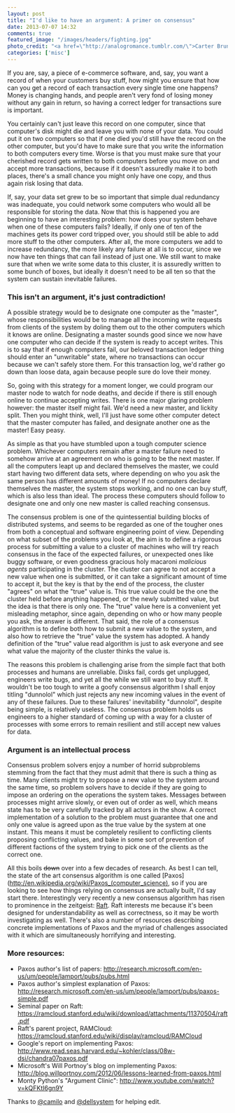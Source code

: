 ```yaml
---
layout: post
title: "I'd like to have an argument: A primer on consensus"
date: 2013-07-07 14:32
comments: true
featured_image: "/images/headers/fighting.jpg"
photo_credit: "<a href=\"http://analogromance.tumblr.com/\">Carter Brundage</a>"
categories: ['misc']
---
```


If you are, say, a piece of e-commerce software, and, say, you want a record of when your customers buy stuff, how might you ensure that how can you get a record of each transaction every single time one happens? Money is changing hands, and people aren't very fond of losing money without any gain in return, so having a correct ledger for transactions sure is important.

<!--more-->

You certainly can't just leave this record on one computer, since that computer's disk might die and leave you with none of your data. You could put it on two computers so that if one died you'd still have the record on the other computer, but you'd have to make sure that you write the information to both computers every time. Worse is that you must make sure that your cherished record gets written to both computers before you move on and accept more transactions, because if it doesn't assuredly make it to both places, there's a small chance you might only have one copy, and thus again risk losing that data.

If, say, your data set grew to be so important that simple dual redundancy was inadequate, you could network some computers who would all be responsible for storing the data. Now that this is happened you are beginning to have an interesting problem: how does your system behave when one of these computers fails? Ideally, if only one of ten of the machines gets its power cord tripped over, you should still be able to add more stuff to the other computers. After all, the more computers we add to increase redundancy, the more likely any failure at all is to occur, since we now have ten things that can fail instead of just one. We still want to make sure that when we write some data to this cluster, it is assuredly written to some bunch of boxes, but ideally it doesn't need to be all ten so that the system can sustain inevitable failures.

### This isn't an argument, it's just contradiction!

A possible strategy would be to designate one computer as the "master", whose responsibilities would be to manage all the incoming write requests from clients of the system by doling them out to the other computers which it knows are online. Designating a master sounds good since we now have one computer who can decide if the system is ready to accept writes. This is to say that if enough computers fail, our beloved transaction ledger thing should enter an "unwritable" state, where no transactions can occur because we can't safely store them. For this transaction log, we'd rather go down than loose data, again because people sure do love their money.

So, going with this strategy for a moment longer, we could program our master node to watch for node deaths, and decide if there is still enough online to continue accepting writes. There is one major glaring problem however: the master itself might fail. We'd need a new master, and lickity split. Then you might think, well, I'll just have some other computer detect that the master computer has failed, and designate another one as the master! Easy peasy.

As simple as that you have stumbled upon a tough computer science problem. Whichever computers remain after a master failure need to somehow arrive at an agreement on who is going to be the next master. If all the computers leapt up and declared themselves the master, we could start having two different data sets, where depending on who you ask the same person has different amounts of money! If no computers declare themselves the master, the system stops working, and no one can buy stuff, which is also less than ideal. The process these computers should follow to designate one and only one new master is called reaching consensus.

The consensus problem is one of the quintessential building blocks of distributed systems, and seems to be regarded as one of the tougher ones from both a conceptual and software engineering point of view. Depending on what subset of the problems you look at, the aim is to define a rigorous process for submitting a value to a cluster of machines who will try reach consensus in the face of the expected failures, or unexpected ones like buggy software, or even goodness gracious holy macaroni _malicious agents_ participating in the cluster. The cluster can agree to not accept a new value when one is submitted, or it can take a significant amount of time to accept it, but the key is that by the end of the process, the cluster "agrees" on what the "true" value is. This true value could be the one the cluster held before anything happened, or the newly submitted value, but the idea is that there is only one. The "true" value here is a convenient yet misleading metaphor, since again, depending on who or how many people you ask, the answer is different. That said, the role of a consensus algorithm is to define both how to submit a new value to the system, and also how to retrieve the "true" value the system has adopted. A handy definition of the "true" value read algorithm is just to ask everyone and see what value the majority of the cluster thinks the value is.

The reasons this problem is challenging arise from the simple fact that both processes and humans are unreliable. Disks fail, cords get unplugged, engineers write bugs, and yet all the while we still want to buy stuff. It wouldn't be too tough to write a goofy consensus algorithm I shall enjoy titling "dunnolol" which just rejects any new incoming values in the event of any of these failures. Due to these failures' inevitability "dunnolol", despite being simple, is relatively useless. The consensus problem holds us engineers to a higher standard of coming up with a way for a cluster of processes with some errors to remain resilient and still accept new values for data.

### Argument is an intellectual process

Consensus problem solvers enjoy a number of horrid subproblems stemming from the fact that they must admit that there is such a thing as time. Many clients might try to propose a new value to the system around the same time, so problem solvers have to decide if they are going to impose an ordering on the operations the system takes. Messages between processes might arrive slowly, or even out of order as well, which means state has to be very carefully tracked by all actors in the show. A correct implementation of a solution to the problem must guarantee that one and only one value is agreed upon as the true value by the system at one instant. This means it must be completely resilient to conflicting clients proposing conflicting values, and bake in some sort of prevention of different factions of the system trying to pick one of the clients as the correct one.

All this boils ~~down~~ over into a few decades of research. As best I can tell, the state of the art consensus algorithm is one called [Paxos](http://en.wikipedia.org/wiki/Paxos_(computer_science), so if you are looking to see how things relying on consensus are actually built, I'd say start there. Interestingly very recently a new consensus algorithm has risen to prominence in the zeitgeist: [Raft](https://ramcloud.stanford.edu/wiki/download/attachments/11370504/raft.pdf). Raft interests me because it's been designed for understandability as well as correctness, so it may be worth investigating as well. There's also a number of resources describing concrete implementations of Paxos and the myriad of challenges associated with it which are simultaneously horrifying and interesting.

### More resources:

 - Paxos author's list of papers: <http://research.microsoft.com/en-us/um/people/lamport/pubs/pubs.html>
 - Paxos author's simplest explanation of Paxos: <http://research.microsoft.com/en-us/um/people/lamport/pubs/paxos-simple.pdf>
 - Seminal paper on Raft: <https://ramcloud.stanford.edu/wiki/download/attachments/11370504/raft.pdf>
 - Raft's parent project, RAMCloud: <https://ramcloud.stanford.edu/wiki/display/ramcloud/RAMCloud>
 - Google's report on implementing Paxos: <http://www.read.seas.harvard.edu/~kohler/class/08w-dsi/chandra07paxos.pdf>
 - Microsoft's Will Portnoy's blog on implementing Paxos: <http://blog.willportnoy.com/2012/06/lessons-learned-from-paxos.html>
 - Monty Python's "Argument Clinic": <http://www.youtube.com/watch?v=kQFKtI6gn9Y>

 Thanks to [@camilo](https://twitter.com/camilolopez) and [@dellsystem](https://twitter.com/dellsystem) for helping edit.
